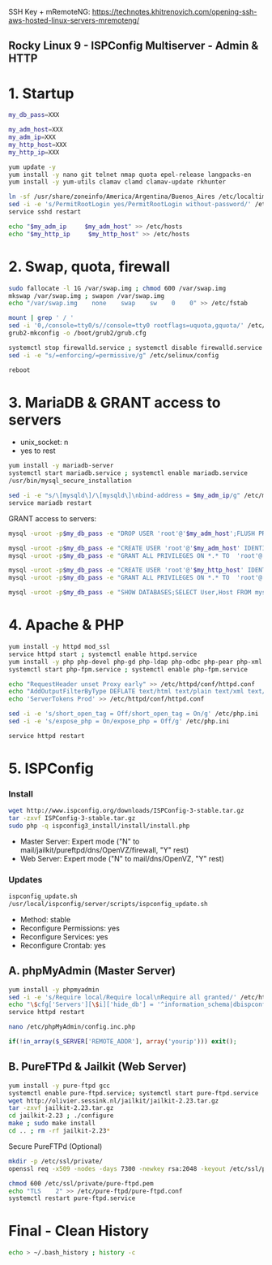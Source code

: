 SSH Key + mRemoteNG: https://technotes.khitrenovich.com/opening-ssh-aws-hosted-linux-servers-mremoteng/

## Rocky Linux 9 - ISPConfig Multiserver - Admin & HTTP

# 1. Startup
```sh
my_db_pass=XXX

my_adm_host=XXX
my_adm_ip=XXX
my_http_host=XXX
my_http_ip=XXX
```

```sh
yum update -y
yum install -y nano git telnet nmap quota epel-release langpacks-en
yum install -y yum-utils clamav clamd clamav-update rkhunter

ln -sf /usr/share/zoneinfo/America/Argentina/Buenos_Aires /etc/localtime
sed -i -e 's/PermitRootLogin yes/PermitRootLogin without-password/' /etc/ssh/sshd_config
service sshd restart

echo "$my_adm_ip     $my_adm_host" >> /etc/hosts
echo "$my_http_ip     $my_http_host" >> /etc/hosts
```

# 2. Swap, quota, firewall
```sh
sudo fallocate -l 1G /var/swap.img ; chmod 600 /var/swap.img
mkswap /var/swap.img ; swapon /var/swap.img
echo "/var/swap.img    none    swap    sw    0    0" >> /etc/fstab

mount | grep ' / '
sed -i '0,/console=tty0/s//console=tty0 rootflags=uquota,gquota/' /etc/default/grub
grub2-mkconfig -o /boot/grub2/grub.cfg

systemctl stop firewalld.service ; systemctl disable firewalld.service
sed -i -e "s/=enforcing/=permissive/g" /etc/selinux/config

reboot
```

# 3. MariaDB & GRANT access to servers
- unix_socket: n
- yes to rest
```sh
yum install -y mariadb-server
systemctl start mariadb.service ; systemctl enable mariadb.service
/usr/bin/mysql_secure_installation

sed -i -e "s/\[mysqld\]/\[mysqld\]\nbind-address = $my_adm_ip/g" /etc/my.cnf.d/mariadb-server.cnf
service mariadb restart
```
GRANT access to servers:
```sh
mysql -uroot -p$my_db_pass -e "DROP USER 'root'@'$my_adm_host';FLUSH PRIVILEGES"

mysql -uroot -p$my_db_pass -e "CREATE USER 'root'@'$my_adm_host' IDENTIFIED BY '$my_db_pass'"
mysql -uroot -p$my_db_pass -e "GRANT ALL PRIVILEGES ON *.* TO  'root'@'$my_adm_host' IDENTIFIED BY '$my_db_pass' WITH GRANT OPTION MAX_QUERIES_PER_HOUR 0 MAX_CONNECTIONS_PER_HOUR 0 MAX_UPDATES_PER_HOUR 0 MAX_USER_CONNECTIONS 0"

mysql -uroot -p$my_db_pass -e "CREATE USER 'root'@'$my_http_host' IDENTIFIED BY '$my_db_pass'"
mysql -uroot -p$my_db_pass -e "GRANT ALL PRIVILEGES ON *.* TO  'root'@'$my_http_host' IDENTIFIED BY '$my_db_pass' WITH GRANT OPTION MAX_QUERIES_PER_HOUR 0 MAX_CONNECTIONS_PER_HOUR 0 MAX_UPDATES_PER_HOUR 0 MAX_USER_CONNECTIONS 0"

mysql -uroot -p$my_db_pass -e "SHOW DATABASES;SELECT User,Host FROM mysql.user"
```

# 4. Apache & PHP
```sh
yum install -y httpd mod_ssl
service httpd start ; systemctl enable httpd.service
yum install -y php php-devel php-gd php-ldap php-odbc php-pear php-xml php-mbstring php-snmp php-soap php-tidy curl curl-devel perl-libwww-perl ImageMagick libxml2 libxml2-devel php-cli httpd-devel unzip bzip2 perl-DBD-mysql php-fpm mod_fcgid php_mysqli
systemctl start php-fpm.service ; systemctl enable php-fpm.service

echo "RequestHeader unset Proxy early" >> /etc/httpd/conf/httpd.conf
echo "AddOutputFilterByType DEFLATE text/html text/plain text/xml text/css text/javascript application/javascript" >> /etc/httpd/conf/httpd.conf
echo 'ServerTokens Prod' >> /etc/httpd/conf/httpd.conf

sed -i -e 's/short_open_tag = Off/short_open_tag = On/g' /etc/php.ini
sed -i -e 's/expose_php = On/expose_php = Off/g' /etc/php.ini

service httpd restart

```

# 5. ISPConfig
### Install
```sh
wget http://www.ispconfig.org/downloads/ISPConfig-3-stable.tar.gz
tar -zxvf ISPConfig-3-stable.tar.gz
sudo php -q ispconfig3_install/install/install.php
```
- Master Server: Expert mode ("N" to mail/jailkit/pureftpd/dns/OpenVZ/firewall, "Y" rest)
- Web Server: Expert mode ("N" to mail/dns/OpenVZ, "Y" rest)

### Updates
```sh
ispconfig_update.sh
/usr/local/ispconfig/server/scripts/ispconfig_update.sh
```
- Method: stable
- Reconfigure Permissions: yes
- Reconfigure Services: yes
- Reconfigure Crontab: yes


## A. phpMyAdmin (Master Server)
```sh
yum install -y phpmyadmin
sed -i -e 's/Require local/Require local\nRequire all granted/' /etc/httpd/conf.d/phpMyAdmin.conf
echo "\$cfg['Servers'][\$i]['hide_db'] = '^information_schema|dbispconfig|performance_schema|mysql\$';" >> /etc/phpMyAdmin/config.inc.php
service httpd restart
```
```sh
nano /etc/phpMyAdmin/config.inc.php
```
```php
if(!in_array($_SERVER['REMOTE_ADDR'], array('yourip'))) exit();
```

## B. PureFTPd & Jailkit (Web Server)
```sh
yum install -y pure-ftpd gcc
systemctl enable pure-ftpd.service; systemctl start pure-ftpd.service
wget http://olivier.sessink.nl/jailkit/jailkit-2.23.tar.gz
tar -zxvf jailkit-2.23.tar.gz
cd jailkit-2.23 ; ./configure
make ; sudo make install
cd .. ; rm -rf jailkit-2.23*
```

Secure PureFTPd (Optional)
```sh
mkdir -p /etc/ssl/private/
openssl req -x509 -nodes -days 7300 -newkey rsa:2048 -keyout /etc/ssl/private/pure-ftpd.pem -out /etc/ssl/private/pure-ftpd.pem

```
```sh
chmod 600 /etc/ssl/private/pure-ftpd.pem
echo "TLS    2" >> /etc/pure-ftpd/pure-ftpd.conf
systemctl restart pure-ftpd.service
```

# Final - Clean History
```sh
echo > ~/.bash_history ; history -c
```
